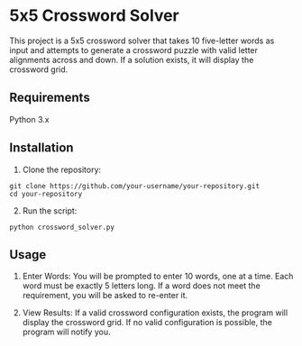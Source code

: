 # 5x5 Crossword Solver

This project is a 5x5 crossword solver that takes 10 five-letter words as input and attempts to generate a crossword puzzle with valid letter alignments across and down. If a solution exists, it will display the crossword grid.

## Requirements

Python 3.x

## Installation

1. Clone the repository:
```
git clone https://github.com/your-username/your-repository.git
cd your-repository
```

2. Run the script:
```
python crossword_solver.py
```

## Usage

1. Enter Words:
  You will be prompted to enter 10 words, one at a time. Each word must be exactly 5 letters long. If a word does not meet the requirement, you will be asked to re-enter it.

2. View Results:
  If a valid crossword configuration exists, the program will display the crossword grid.
  If no valid configuration is possible, the program will notify you.
   
